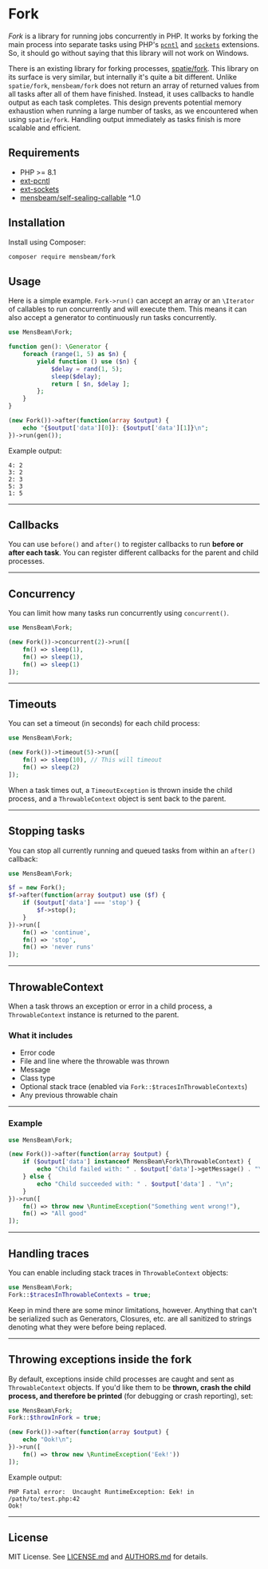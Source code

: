 
[a]: https://www.php.net/manual/en/book.pcntl.php
[b]: https://www.php.net/manual/en/book.sockets.php
[c]: https://github.com/spatie/fork
[d]: https://code.mensbeam.com/MensBeam/SelfSealingCallable

# Fork

_Fork_ is a library for running jobs concurrently in PHP. It works by forking the main process into separate tasks using PHP's [`pcntl`][a] and [`sockets`][b] extensions. So, it should go without saying that this library will not work on Windows.

There is an existing library for forking processes, [spatie/fork][c]. This library on its surface is very similar, but internally it's quite a bit different. Unlike `spatie/fork`, `mensbeam/fork` does not return an array of returned values from all tasks after all of them have finished. Instead, it uses callbacks to handle output as each task completes. This design prevents potential memory exhaustion when running a large number of tasks, as we encountered when using `spatie/fork`. Handling output immediately as tasks finish is more scalable and efficient.

## Requirements

- PHP >= 8.1
- [ext-pcntl][a]
- [ext-sockets][b]
- [mensbeam/self-sealing-callable][d] ^1.0

## Installation

Install using Composer:

```bash
composer require mensbeam/fork
```

## Usage

Here is a simple example. `Fork->run()` can accept an array or an `\Iterator` of callables to run concurrently and will execute them. This means it can also accept a generator to continuously run tasks concurrently.

```php
use MensBeam\Fork;

function gen(): \Generator {
    foreach (range(1, 5) as $n) {
        yield function () use ($n) {
            $delay = rand(1, 5);
            sleep($delay);
            return [ $n, $delay ];
        };
    }
}

(new Fork())->after(function(array $output) {
    echo "{$output['data'][0]}: {$output['data'][1]}\n";
})->run(gen());
```

Example output:

```
4: 2
3: 2
2: 3
5: 3
1: 5
```

---

## Callbacks

You can use `before()` and `after()` to register callbacks to run **before or after each task**. You can register different callbacks for the parent and child processes.

---

## Concurrency

You can limit how many tasks run concurrently using `concurrent()`.

```php
use MensBeam\Fork;

(new Fork())->concurrent(2)->run([
    fn() => sleep(1),
    fn() => sleep(1),
    fn() => sleep(1)
]);
```

---

## Timeouts

You can set a timeout (in seconds) for each child process:

```php
use MensBeam\Fork;

(new Fork())->timeout(5)->run([
    fn() => sleep(10), // This will timeout
    fn() => sleep(2)
]);
```

When a task times out, a `TimeoutException` is thrown inside the child process, and a `ThrowableContext` object is sent back to the parent.

---

## Stopping tasks

You can stop all currently running and queued tasks from within an `after()` callback:

```php
use MensBeam\Fork;

$f = new Fork();
$f->after(function(array $output) use ($f) {
    if ($output['data'] === 'stop') {
        $f->stop();
    }
})->run([
    fn() => 'continue',
    fn() => 'stop',
    fn() => 'never runs'
]);
```

---

## ThrowableContext

When a task throws an exception or error in a child process, a `ThrowableContext` instance is returned to the parent.

### What it includes

- Error code
- File and line where the throwable was thrown
- Message
- Class type
- Optional stack trace (enabled via `Fork::$tracesInThrowableContexts`)
- Any previous throwable chain

---

### Example

```php
use MensBeam\Fork;

(new Fork())->after(function(array $output) {
    if ($output['data'] instanceof MensBeam\Fork\ThrowableContext) {
        echo "Child failed with: " . $output['data']->getMessage() . "\n";
    } else {
        echo "Child succeeded with: " . $output['data'] . "\n";
    }
})->run([
    fn() => throw new \RuntimeException("Something went wrong!"),
    fn() => "All good"
]);
```

---

## Handling traces

You can enable including stack traces in `ThrowableContext` objects:

```php
use MensBeam\Fork;
Fork::$tracesInThrowableContexts = true;
```

Keep in mind there are some minor limitations, however. Anything that can't be serialized such as Generators, Closures, etc. are all sanitized to strings denoting what they were before being replaced.

---

## Throwing exceptions inside the fork

By default, exceptions inside child processes are caught and sent as `ThrowableContext` objects. If you'd like them to be **thrown, crash the child process, and therefore be printed** (for debugging or crash reporting), set:

```php
use MensBeam\Fork;
Fork::$throwInFork = true;

(new Fork())->after(function(array $output) {
    echo "Ook!\n";
})->run([
    fn() => throw new \RuntimeException('Eek!'))
]);
```

Example output:

```
PHP Fatal error:  Uncaught RuntimeException: Eek! in /path/to/test.php:42
Ook!
```

---

## License

MIT License. See [LICENSE.md](LICENSE.md) and [AUTHORS.md](AUTHORS.md) for details.
